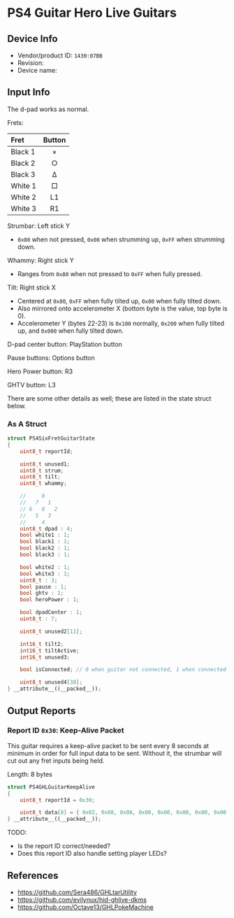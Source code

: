# PS4 Guitar Hero Live Guitars

## Device Info

- Vendor/product ID: `1430:07BB`
- Revision:
- Device name: 

## Input Info

The d-pad works as normal.

Frets:

| Fret    | Button |
| :---    | :---:  |
| Black 1 | ×      |
| Black 2 | ○      |
| Black 3 | Δ      |
| White 1 | □      |
| White 2 | L1     |
| White 3 | R1     |

Strumbar: Left stick Y

- `0x80` when not pressed, `0x00` when strumming up, `0xFF` when strumming down.

Whammy: Right stick Y

- Ranges from `0x80` when not pressed to `0xFF` when fully pressed.

Tilt: Right stick X

- Centered at `0x80`, `0xFF` when fully tilted up, `0x00` when fully tilted down.
- Also mirrored onto accelerometer X (bottom byte is the value, top byte is 0).
- Accelerometer Y (bytes 22-23) is `0x100` normally, `0x200` when fully tilted up, and `0x000` when fully tilted down.

D-pad center button: PlayStation button

Pause buttons: Options button

Hero Power button: R3

GHTV button: L3

There are some other details as well; these are listed in the state struct below.

### As A Struct

```cpp
struct PS4SixFretGuitarState
{
    uint8_t reportId;

    uint8_t unused1;
    uint8_t strum;
    uint8_t tilt;
    uint8_t whammy;

    //     0
    //   7   1
    // 6   8   2
    //   5   3
    //     4
    uint8_t dpad : 4;
    bool white1 : 1;
    bool black1 : 1;
    bool black2 : 1;
    bool black3 : 1;

    bool white2 : 1;
    bool white3 : 1;
    uint8_t : 3;
    bool pause : 1;
    bool ghtv : 1;
    bool heroPower : 1;

    bool dpadCenter : 1;
    uint8_t : 7;

    uint8_t unused2[11];

    int16_t tilt2;
    int16_t tiltActive;
    int16_t unused3;

    bool isConnected; // 0 when guitar not connected, 1 when connected

    uint8_t unused4[38];
} __attribute__((__packed__));
```

## Output Reports

### Report ID `0x30`: Keep-Alive Packet

This guitar requires a keep-alive packet to be sent every 8 seconds at minimum in order for full input data to be sent. Without it, the strumbar will cut out any fret inputs being held.

Length: 8 bytes

```cpp
struct PS4GHLGuitarKeepAlive
{
    uint8_t reportId = 0x30;

    uint8_t data[8] = { 0x02, 0x08, 0x0A, 0x00, 0x00, 0x00, 0x00, 0x00 };
} __attribute__((__packed__));
```

TODO:

- Is the report ID correct/needed?
- Does this report ID also handle setting player LEDs?

## References

- https://github.com/Sera486/GHLtarUtility
- https://github.com/evilynux/hid-ghlive-dkms
- https://github.com/Octave13/GHLPokeMachine
